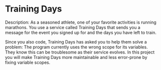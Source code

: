 # Training Days

Description:
As a seasoned athlete, one of your favorite activities is running marathons.
You use a service called Training Days that sends you a message for the event you signed up for and the days you have left to train.

Since you also code, Training Days has asked you to help them solve a problem:
The program currently uses the wrong scope for its variables. They know this can be troublesome as their service evolves.
In this project you will make Training Days more maintainable and less error-prone by fixing variable scopes.
